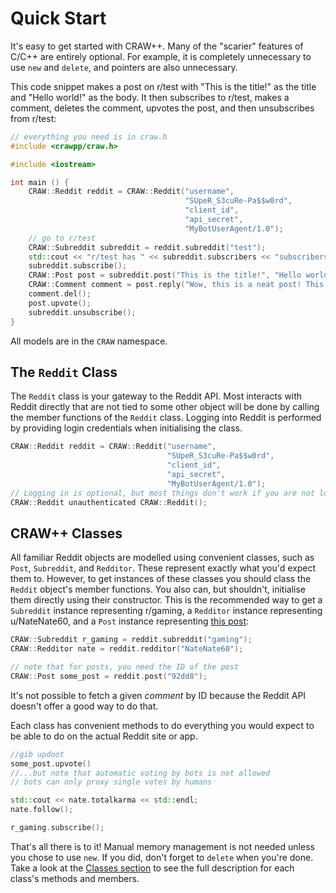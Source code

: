 # Quick Start

It's easy to get started with CRAW++. Many of the "scarier" features of C/C++ are entirely optional. For example, it is completely unnecessary to use `new` and `delete`, and pointers are also unnecessary.

This code snippet makes a post on r/test with "This is the title!" as the title and "Hello world!" as the body. It then subscribes to r/test, makes a comment, deletes the comment, upvotes the post, and then unsubscribes from r/test:

```cpp
// everything you need is in craw.h
#include <crawpp/craw.h>

#include <iostream>

int main () {
    CRAW::Reddit reddit = CRAW::Reddit("username", 
                                       "SUpeR_S3cuRe-Pa$$w0rd",
                                       "client_id",
                                       "api_secret",
                                       "MyBotUserAgent/1.0");
    // go to r/test
    CRAW::Subreddit subreddit = reddit.subreddit("test");
    std::cout << "r/test has " << subreddit.subscribers << "subscribers" << std::endl;
    subreddit.subscribe();
    CRAW::Post post = subreddit.post("This is the title!", "Hello world!");
    CRAW::Comment comment = post.reply("Wow, this is a neat post! This is my comment!");
    comment.del();
    post.upvote();
    subreddit.unsubscribe();
}
```

All models are in the `CRAW` namespace.

## The `Reddit` Class

The `Reddit` class is your gateway to the Reddit API. Most interacts with Reddit directly that are not tied to some other object will be done by calling the member functions of the `Reddit` class. Logging into Reddit is performed by providing login credentials when initialising the class.

```cpp
CRAW::Reddit reddit = CRAW::Reddit("username", 
                                   "SUpeR_S3cuRe-Pa$$w0rd",
                                   "client_id",
                                   "api_secret",
                                   "MyBotUserAgent/1.0");
// Logging in is optional, but most things don't work if you are not logged in
CRAW::Reddit unauthenticated CRAW::Reddit();
```

## CRAW++ Classes

All familiar Reddit objects are modelled using convenient classes, such as `Post`, `Subreddit`, and `Redditor`. These represent exactly what you'd expect them to. However, to get instances of these classes you should class the `Reddit` object's member functions. You also can, but shouldn't, initialise them directly using their constructor. This is the recommended way to get a `Subreddit` instance representing r/gaming, a `Redditor` instance representing u/NateNate60, and a `Post` instance representing [this post](https://reddit.com/r/pics/comments/92dd8/test_post_please_ignore/):

```cpp
CRAW::Subreddit r_gaming = reddit.subreddit("gaming");
CRAW::Redditor nate = reddit.redditor("NateNate60");

// note that for posts, you need the ID of the post
CRAW::Post some_post = reddit.post("92dd8");
```

It's not possible to fetch a given *comment* by ID because the Reddit API doesn't offer a good way to do that.

Each class has convenient methods to do everything you would expect to be able to do on the actual Reddit site or app.

```cpp
//gib updoot
some_post.upvote()
//...but note that automatic voting by bots is not allowed
// bots can only proxy single votes by humans

std::cout << nate.totalkarma << std::endl;
nate.follow();

r_gaming.subscribe();
```

That's all there is to it! Manual memory management is not needed unless you chose to use `new`. If you did, don't forget to `delete` when you're done. Take a look at the [Classes section](https://natenate60.xyz/crawpp/annotated.html) to see the full description for each class's methods and members.